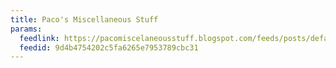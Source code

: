 ```yaml
---
title: Paco's Miscellaneous Stuff
params:
  feedlink: https://pacomiscelaneousstuff.blogspot.com/feeds/posts/default
  feedid: 9d4b4754202c5fa6265e7953789cbc31
---
```

